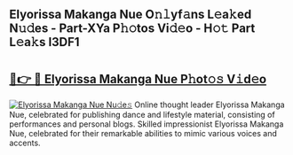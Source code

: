 ## Elyorissa Makanga Nue O𝚗𝚕yf𝚊ns L𝚎a𝚔ed N𝚞𝚍es - Part-XYa P𝚑𝚘tos Vi𝚍𝚎o - H𝚘𝚝 Part L𝚎a𝚔s I3DF1

# <h2><a href="http://kfcfn2.oniu.top/?m=Elyorissa+Makanga+Nue">🔗👉 🔴 Elyorissa Makanga Nue P𝚑ot𝚘𝚜 V𝚒d𝚎o</a></h2>

[![Elyorissa Makanga Nue Nu𝚍e𝚜](https://i.imgur.com/0qMVB7G.gif)](http://kfcfn2.oniu.top/?m=Elyorissa+Makanga+Nue)
Online thought leader Elyorissa Makanga Nue, celebrated for publishing dance and lifestyle material, consisting of performances and personal blogs. Skilled impressionist Elyorissa Makanga Nue, celebrated for their remarkable abilities to mimic various voices and accents.  
